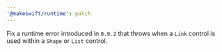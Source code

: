 ```yaml
---
'@makeswift/runtime': patch
---
```


Fix a runtime error introduced in `0.9.2` that throws when a `Link` control is used within a `Shape` or `List` control.

